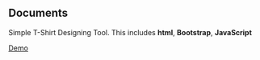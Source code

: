Documents
---------

Simple T-Shirt Designing Tool. 
This includes **html**, **Bootstrap**, **JavaScript**

[Demo](https://simple-shirt-designing-tool.herokuapp.com/)
